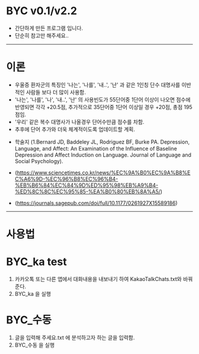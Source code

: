 # BYC v0.1/v2.2
- 간단하게 만든 프로그램 입니다.
- 단순히 참고만 해주세요..
-------------
# 이론
- 우울증 환자군의 특징인 '나는', '나를', '내..', '난' 과 같은 1인칭 단수 대명사를 이반적인 사람들 보다 더 많이 사용함.
- '나는', '나를', '나', '내..', '난' 의 사용빈도가 55단어중 1단어 이상이 나오면 점수에 반영되면 각각 +20.5점, 추가적으로 35단어중 1단어 이상일 경우 +20점, 총점 195점임.
- '우리' 같은 복수 대명사가 나올경우 단어수만큼 점수를 차함.
- 추후에 단어 추가와 더욱 체계적이도록 업데이트할 계획.

+ 학술지 (1.Bernard JD, Baddeley JL, Rodriguez BF, Burke PA. Depression, Language, and Affect: An Examination of the Influence of Baseline Depression and Affect Induction on Language. Journal of Language and Social Psychology).

+ (https://www.sciencetimes.co.kr/news/%EC%9A%B0%EC%9A%B8%EC%A6%9D-%EC%96%B8%EC%96%B4-%EB%B6%84%EC%84%9D%ED%95%98%EB%A9%B4-%ED%8C%8C%EC%95%85-%EA%B0%80%EB%8A%A5/)
+ (https://journals.sagepub.com/doi/full/10.1177/0261927X15589186)
-------------
# 사용법

 #  BYC_ka test
 1. 카카오톡 또는 다른 앱에서 대화내용을 내보내기 하여 KakaoTalkChats.txt와 바꿔준다.
 2. BYC_ka 을 실행

 #  BYC_수동
 1. 글을 입력해 주세요.txt 에 분석하고자 하는 글을 입력함.
 2. BYC_수동 을 실행
